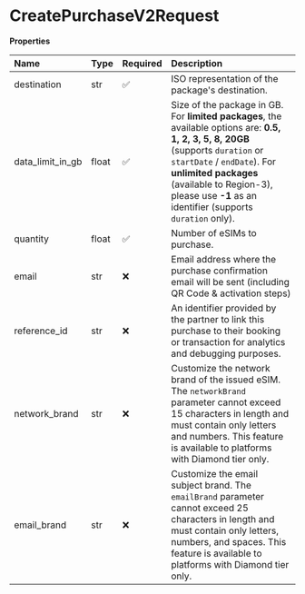 # CreatePurchaseV2Request

**Properties**

| Name             | Type  | Required | Description                                                                                                                                                                                                                                                                       |
| :--------------- | :---- | :------- | :-------------------------------------------------------------------------------------------------------------------------------------------------------------------------------------------------------------------------------------------------------------------------------- |
| destination      | str   | ✅       | ISO representation of the package's destination.                                                                                                                                                                                                                                  |
| data_limit_in_gb | float | ✅       | Size of the package in GB. For **limited packages**, the available options are: **0.5, 1, 2, 3, 5, 8, 20GB** (supports `duration` or `startDate` / `endDate`). For **unlimited packages** (available to Region-3), please use **-1** as an identifier (supports `duration` only). |
| quantity         | float | ✅       | Number of eSIMs to purchase.                                                                                                                                                                                                                                                      |
| email            | str   | ❌       | Email address where the purchase confirmation email will be sent (including QR Code & activation steps)                                                                                                                                                                           |
| reference_id     | str   | ❌       | An identifier provided by the partner to link this purchase to their booking or transaction for analytics and debugging purposes.                                                                                                                                                 |
| network_brand    | str   | ❌       | Customize the network brand of the issued eSIM. The `networkBrand` parameter cannot exceed 15 characters in length and must contain only letters and numbers. This feature is available to platforms with Diamond tier only.                                                      |
| email_brand      | str   | ❌       | Customize the email subject brand. The `emailBrand` parameter cannot exceed 25 characters in length and must contain only letters, numbers, and spaces. This feature is available to platforms with Diamond tier only.                                                            |
